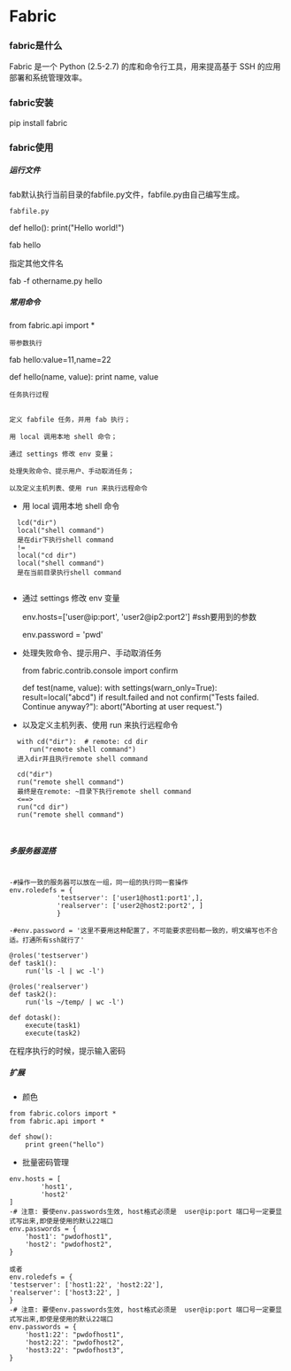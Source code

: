 # Fabric

### fabric是什么

Fabric 是一个 Python (2.5-2.7) 的库和命令行工具，用来提高基于 SSH 的应用部署和系统管理效率。

### fabric安装

pip install fabric

### fabric使用

##### 运行文件

fab默认执行当前目录的fabfile.py文件，fabfile.py由自己编写生成。

`fabfile.py`

def hello():
    print("Hello world!")
    
fab hello

指定其他文件名

fab -f othername.py hello

##### 常用命令

from fabric.api import *


`带参数执行`

fab hello:value=11,name=22

def hello(name, value):
    print name, value
    
    
`任务执行过程`

```

定义 fabfile 任务，并用 fab 执行；

用 local 调用本地 shell 命令；

通过 settings 修改 env 变量；

处理失败命令、提示用户、手动取消任务；

以及定义主机列表、使用 run 来执行远程命令
```

* 用 local 调用本地 shell 命令

```
  lcd("dir")
  local("shell command")
  是在dir下执行shell command
  !=
  local("cd dir")
  local("shell command")
  是在当前目录执行shell command
  

```

* 通过 settings 修改 env 变量

  env.hosts=['user@ip:port', 'user2@ip2:port2'] #ssh要用到的参数

  env.password = 'pwd'

* 处理失败命令、提示用户、手动取消任务

  from fabric.contrib.console import confirm

  def test(name, value):
    with settings(warn_only=True):
        result=local("abcd")
    if result.failed and not confirm("Tests failed. Continue anyway?"):
        abort("Aborting at user request.")

  
* 以及定义主机列表、使用 run 来执行远程命令

```
  with cd("dir"):  # remote: cd dir  
     run("remote shell command")
  进入dir并且执行remote shell command
  
  cd("dir")
  run("remote shell command")
  最终是在remote: ~目录下执行remote shell command
  <==>
  run("cd dir")
  run("remote shell command")
  
  
```

##### 多服务器混搭

```

-#操作一致的服务器可以放在一组，同一组的执行同一套操作
env.roledefs = {
            'testserver': ['user1@host1:port1',],
            'realserver': ['user2@host2:port2', ]
            }

-#env.password = '这里不要用这种配置了，不可能要求密码都一致的，明文编写也不合适。打通所有ssh就行了'

@roles('testserver')
def task1():
    run('ls -l | wc -l')

@roles('realserver')
def task2():
    run('ls ~/temp/ | wc -l')

def dotask():
    execute(task1)
    execute(task2)
```

在程序执行的时候，提示输入密码


##### 扩展

* 颜色

```
from fabric.colors import *
from fabric.api import *

def show():
    print green("hello")

```

* 批量密码管理

```
env.hosts = [
        'host1',
        'host2'
]
-# 注意: 要使env.passwords生效, host格式必须是  user@ip:port 端口号一定要显式写出来,即使是使用的默认22端口
env.passwords = {
    'host1': "pwdofhost1",
    'host2': "pwdofhost2",
}

或者
env.roledefs = {
'testserver': ['host1:22', 'host2:22'],
'realserver': ['host3:22', ]
}
-# 注意: 要使env.passwords生效, host格式必须是  user@ip:port 端口号一定要显式写出来,即使是使用的默认22端口
env.passwords = {
    'host1:22': "pwdofhost1",
    'host2:22': "pwdofhost2",
    'host3:22': "pwdofhost3",
}

```





